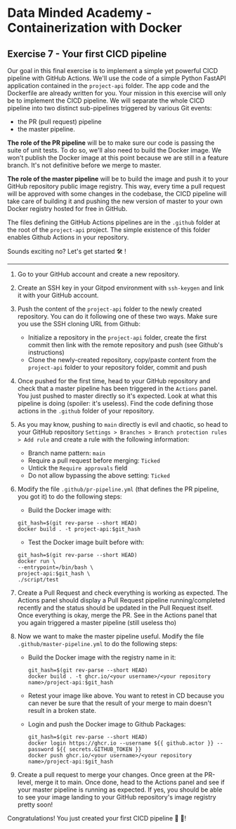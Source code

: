# Data Minded Academy - Containerization with Docker
## Exercise 7 - Your first CICD pipeline

Our goal in this final exercise is to implement a simple yet powerful CICD pipeline with GitHub Actions. 
We'll use the code of a simple Python FastAPI application contained in the `project-api` folder. 
The app code and the Dockerfile are already written for you. Your mission in this exercise will only 
be to implement the CICD pipeline. We will separate the whole CICD pipeline into two distinct sub-pipelines 
triggered by various Git events: 

* the PR (pull request) pipeline
* the master pipeline.

**The role of the PR pipeline** will be to make sure our code is passing the suite of unit tests. 
To do so, we'll also need to build the Docker image. We won't publish the Docker image at this point 
because we are still in a feature branch. It's not definitive before we merge to master.

**The role of the master pipeline** will be to build the image and push it to your GitHub repository
public image registry. This way, every time a pull request will be approved with some changes in the 
codebase, the CICD pipeline will take care of building it and pushing the new version of master 
to your own Docker registry hosted for free in GitHub.

The files defining the GitHub Actions pipelines are in the `.github` folder at the root of the 
`project-api` project. The simple existence of this folder enables Github Actions in your repository.

Sounds exciting no? Let's get started 🛠 !

-----------

1. Go to your GitHub account and create a new repository.

2. Create an SSH key in your Gitpod environment with `ssh-keygen` and link it with your GitHub account.

3. Push the content of the `project-api` folder to the newly created repository. You can do it following 
one of these two ways. Make sure you use the SSH cloning URL from Github:

    * Initialize a repository in the `project-api` folder, create the first commit then link with the remote repository and push (see Github's instructions)
    * Clone the newly-created repository, copy/paste content from the `project-api` folder to your repository folder, commit and push

4. Once pushed for the first time, head to your GitHub repository and check that a master pipeline has 
been triggered in the `Actions` panel. You just pushed to master directly so it's expected. Look at 
what this pipeline is doing (spoiler: it's useless). Find the code defining those actions in the `.github` folder of your repository.

5. As you may know, pushing to `main` directly is evil and chaotic, so head to your GitHub repository 
`Settings > Branches > Branch protection rules > Add rule` and create a rule with the following information:

    * Branch name pattern: `main`
    * Require a pull request before merging: `Ticked`
    * Untick the `Require approvals` field 
    * Do not allow bypassing the above setting: `Ticked`

6. Modify the file `.github/pr-pipeline.yml` (that defines the PR pipeline, you got it) to do the following steps:

    * Build the Docker image with:
    ```
    git_hash=$(git rev-parse --short HEAD)
    docker build . -t project-api:$git_hash
    ```

    * Test the Docker image built before with:
    ```
    git_hash=$(git rev-parse --short HEAD)
    docker run \
    --entrypoint=/bin/bash \
    project-api:$git_hash \
    ./script/test
    ```

7. Create a Pull Request and check everything is working as expected. The Actions panel should display 
a Pull Request pipeline running/completed recently and the status should be updated in the Pull Request itself. 
Once everything is okay, merge the PR. See in the Actions panel that you again triggered a master pipeline (still useless tho)

8. Now we want to make the master pipeline useful. Modify the file `.github/master-pipeline.yml` 
to do the following steps:

    * Build the Docker image with the registry name in it:
        ```
        git_hash=$(git rev-parse --short HEAD)
        docker build . -t ghcr.io/<your username>/<your repository name>/project-api:$git_hash
        ```
    * Retest your image like above. You want to retest in CD because you can never be sure
      that the result of your merge to main doesn't result in a broken state.

    * Login and push the Docker image to Github Packages:
      ```
      git_hash=$(git rev-parse --short HEAD)
      docker login https://ghcr.io --username ${{ github.actor }} --password ${{ secrets.GITHUB_TOKEN }}
      docker push ghcr.io/<your username>/<your repository name>/project-api:$git_hash
      ```
    
11. Create a pull request to merge your changes. Once green at the PR-level, merge it to main. Once done, 
head to the Actions panel and see if your master pipeline is running as expected. If yes, you should be 
able to see your image landing to your GitHub repository's image registry pretty soon!

Congratulations! You just created your first CICD pipeline 🥳 🚀!
